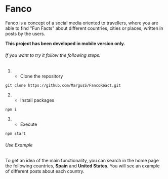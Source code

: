 # Fanco

Fanco is a concept of a social media oriented to travellers, where you are able to find "Fun Facts" about different countries, cities or places, written in posts by the users.

**This project has been developed in mobile version only.**

###### If you want to try it follow the following steps:

1. - Clone the repository 

```
git clone https://github.com/MargusS/FancoReact.git
```

2. - Install packages

```
npm i
```

3. - Execute

```
npm start
```
###### Use Example

To get an idea of the main functionality, you can search in the home page the following countries, **Spain** and **United States**.
You will see an example of different posts about each country.

